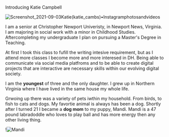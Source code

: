 Introducing Katie Campbell

![Screenshot_2021-09-03Katie(katie_cambs)•Instagramphotosandvideos](https://user-images.githubusercontent.com/89557769/132072612-cf32133e-d455-4a6b-9bd1-66b5abf7f8f7.png)

I am a senior at Christopher Newport Univeristy, in Newport News, Virginia. I am majoring in social work with a minor in Childhood Studies. Aftercompleting my undergraduate I plan on pursuing a Master's Degree in Teaching.


At first I took this class to fufill the writing intesive requirement, but as I attend more classes I become more and more interesed in DH. Being able to communicate via social media platfroms and to be able to create digital projects that are interactive are necessary skills within our evolving digital society.


I am the **youngest** of three and the only daughter. I grew up in Northern Virginia where I have lived in the same house my whole life. 

Grwoing up there was a variety of pets iwthin my household. From birds, to fish to cats and dogs. My favortie animal is always has been a dog. Shortly after I turned 21 I became a **dog mom** to my puppy, Mandi. Mandi is a 47 pound labradoddle who loves to play ball and has more energy then any other living thing. 

!![Mandi](https://user-images.githubusercontent.com/89557769/132078456-d11cfad8-a387-4f81-8623-ad137e19c2a8.jpg)
